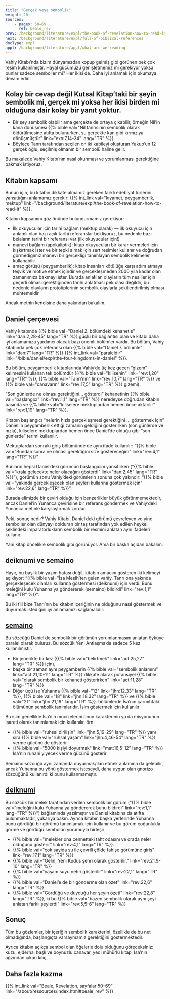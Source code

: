 ```yaml
---
title: "Gerçek veya sembolik"
weight: 20
sources:
    - pages: 50–69
      ref: beale_rev
prev: /background/literature/expl/the-book-of-revelation-how-to-read-it
next: /background/literature/expl/full-of-biblical-references
docType: expl
appl: /background/literature/appl/what-are-we-reading
---
```


Vahiy Kitabı’nda bizim dünyamızdan kopup gelmiş gibi görünen pek çok resim kullanılmıştır. Hayal gücümüzü genişletmemiz mi gerekiyor yoksa bunlar sadece semboller mi? Her ikisi de. Daha iyi anlamak için okumaya devam edin.

## Kolay bir cevap değil Kutsal Kitap’taki bir şeyin sembolik mi, gerçek mi yoksa her ikisi birden mi olduğuna dair kolay bir yanıt yoktur.

<a name="d073"></a>
- Bir şey sembolik olabilir ama gerçekte de ortaya çıkabilir, örneğin Nil’in kana dönüşmesi {{% bible val="Nil tanrısının sembolik olarak öldürülmesine atıfta bulunurken, su gerçekte kan gibi kırmızıya dönüşmüştür" link="exo:7,14-24" lang="TR" %}}.
- Böylece Tanrı tarafından seçilen on iki kabileyi oluşturan Yakup’un 12 gerçek oğlu, seçilmiş olmanın bir sembolü haline gelir.

Bu makalede Vahiy Kitabı’nın nasıl okunması ve yorumlanması gerektiğine bakmak istiyoruz.

## Kitabın kapsamı

<a name="1fc1"></a>
Bunun için, bu kitabın dikkate almamız gereken farklı edebiyat türlerini yansıttığını anlamamız gerekir: {{% int_link val="kıyamet, peygamberlik, mektup" link="/background/literature/expl/the-book-of-revelation-how-to-read-it" %}}.

Kitabın kapsamını göz önünde bulundurmamız gerekiyor:

- İlk okuyucular için tarihi bağlam (mektup olarak) — ilk okuyucu için anlamlı olan bazı açık tarihi referanslar bekliyoruz, bu nedenle bazı belaların tarihi bir referansı var (ilk okuyucular için!)
- manevi bağlam (apokaliptik): kitap okuyucuları bir karar vermeleri için kışkırtmak ister ve bir tepki almak için sert resimler kullanır ve doğrudan görmediğimiz manevi bir gerçekliği tanımlayan sembolik kelimeler kullanabilir
- amaç görüşü (peygamberlik): kitap insanları kötülüğe karşı adım atmaya teşvik ve motive etmek içindir ve gerçekleşmeden 2000 yıla kadar olan zamanımıza bakmayı ister. Burada anlatılan olayların tüm nesiller için geçerli olması gerektiğinden tarihi anlatması pek olası değildir, bu nedenle olayların prototiplerinin sembolik olaylarla şekillendirilmiş olması muhtemeldir

Ancak metnin kendisine daha yakından bakalım.

## Daniel çerçevesi

<a name="6075"></a>
Vahiy kitabında {{% bible val="Daniel 2. bölümdeki kehanetle" link="dan:2,28-45" lang="TR" %}} güçlü bir bağlantısı olan ve kitabı daha iyi anlamamıza yardımcı olacak bazı önemli bölümler vardır. Bu bölüm, Vahiy kitabında pek çok referansı olan {{% bible val="Daniel 7. bölümle" link="dan:7" lang="TR" %}} {{% int_link val="paraleldir" link="/bible/daniel/expl/the-four-kingdoms-in-daniel" %}}.

Bu bölüm, peygamberlik kitaplarında Vahiy’de üç kez geçen “gizem” kelimesini kullanan tek bölümdür ({{% bible val="kilisenin" link="rev:1,20" lang="TR" %}}, {{% bible val="Tanrı’nın" link="rev:10,7" lang="TR" %}} ve {{% bible val="canavarın" link="rev:17,5" lang="TR" %}} gizemi).

“Son günlerde ne olması gerektiğini… gösterdi” kehanetinin {{% bible val="başlangıcı" link="rev:1,1" lang="TR" %}} neredeyse doğrudan kitabın başında ve {{% bible val="kiliselere mektuplardan hemen önce aktarılır" link="rev:1,19" lang="TR" %}}.

Kitabın başlangıcı “nelerin hızla gerçekleşmesi gerektiğini … göstermek için” Daniel’in peygamberlik ettiği zamanın geldiğini gösterirken (son günlerde ve hızla), kiliselere mektuplardan hemen önce Daniel’de olduğu gibi “son günlerde” terimi kullanılır.

Mektuplardan sonraki giriş bölümünde de aynı ifade kullanılır: “{{% bible val="Bundan sonra ne olması gerektiğini size göstereceğim" link="rev:4,1" lang="TR" %}}”

Bunların hepsi Daniel’deki görümün başlangıcını yansıtırken (“{{% bible val="krala gelecekte neler olacağını gösterdi" link="dan:2,45" lang="TR" %}}”), görümün sonu Vahiy’deki görümlerin sonuna çok yakındır: “{{% bible val="yakında gerçekleşecek olan şeyleri kullarına göstermek için" link="rev:22,6" lang="TR" %}}”.

Burada elimizde bir çeviri olduğu için benzerlikler büyük görünmemektedir, ancak Daniel’in Yunanca çevirisine bir referans göndermek ve Vahiy’deki Yunanca metinle karşılaştırmak zordur.

Peki, sonuç nedir? Vahiy Kitabı, Daniel’deki görümü çevreleyen ve yine semboller olan dünyayı dolduran bir taş tarafından yok edilen heykel şeklindeki imparatorlukların sembolik bir resmini anlatan aynı ifadeleri kullanır.

Yani kitap öncelikle sembolik gibi görünüyor. Ama bir başka açıdan bakalım.

## deiknumi ve semaino

<a name="0cc8"></a>
Hayır, bu başlık bir yazım hatası değil, kitabın amacını gösteren iki kelimeyi açıklıyor: “{{% bible val="İsa Mesih’ten gelen vahiy, Tanrı ona yakında gerçekleşecek olanları kullarına göstermesi (deiknumi) için verdi. Bunu meleğini kulu Yuhanna’ya göndererek (semaino) bildirdi" link="rev:1,1" lang="TR" %}}”.

Bu iki fiil bize Tanrı’nın bu kitabın içeriğinin ne olduğunu nasıl göstermek ve duyurmak istediğini iyi anlamamızı sağlamalıdır:

## [semaino](https://biblehub.com/greek/4591.htm)

<a name="a772"></a>
Bu sözcüğü Daniel’de sembolik bir görümün yorumlanmasını anlatan öyküye paralel olarak buluruz. Bu sözcük Yeni Antlaşma’da sadece 5 kez kullanılmıştır.

- Bir jenerikte bir kez ({{% bible val="belirtmek" link="act:25,27" lang="TR" %}} için),
- başka bir zaman aynı peygamberin {{% bible val="sembolik anlamını" link="act:21,10-11" lang="TR" %}} dikkate alarak potansiyel {{% bible val="olarak sembolik bir kehaneti gösterirken" link="act:11,28" lang="TR" %}}
- Diğer üçü ise Yuhanna {{% bible val="12" link="jhn:12,33" lang="TR" %}}, {{% bible val="18" link="jhn:18,32" lang="TR" %}} ve {{% bible val="21" link="jhn:21,19" lang="TR" %}}. bölümlerde İsa’nın çarmıhtaki ölümünün sembolik tanımlarıdır. İsim göstermek için kullanılır

Bu isim genellikle İsa’nın mucizelerini onun karakterinin ya da misyonunun işareti olarak tanımlamak için kullanılır, örn.

- {{% bible val="ruhsal dirilişin" link="jhn:5,19-29" lang="TR" %}} yanı sıra {{% bible val="ruhsal yaşam" link="jhn:4,46-54" lang="TR" %}} verme gücünü de gösterir
- {{% bible val="5000 kişiyi doyurmak" link="mat:16,5-12" lang="TR" %}} İsa’nın ruhani yiyecek verme gücünü gösterir

Semaino sözcüğü aynı zamanda duyurmak/ilan etmek anlamına da gelebilir, ancak Yuhanna bu yönü göstermek isteseydi, daha uygun olan [gnorizo](https://biblehub.com/greek/1107.htm) sözcüğünü kullanırdı ki bunu kullanmamıştır.

## [deiknumi](https://biblehub.com/greek/1166.htm)

<a name="711f"></a>
Bu sözcük bir melek tarafından verilen sembolik bir görüm (“{{% bible val="meleğini kulu Yuhanna’ya göndererek bunu bildirdi" link="rev:1,1" lang="TR" %}}”) bağlamında yazılmıştır ve Daniel kitabına da atıfta bulunmaktadır, yukarıya bakın. Ayrıca kitabın başka yerlerinde Yuhanna bunu gördüğü bir görümü tanımlamak için kullanır ve bu görüm çoğunlukla görme ve gördüğü sembolün yorumuyla birleşir

- {{% bible val="melekler ona cennetteki taht odasını ve orada neler olduğunu gösterir" link="rev:4,1" lang="TR" %}}.
- {{% bible val="çok sayida su i̇le çevri̇li̇ çölde fahi̇şe görümüne gi̇ri̇ş" link="rev:17,1" lang="TR" %}}
- {{% bible val="Gelin, Yeni Kudüs şehri olarak gösterilir." link="rev:21,9-10" lang="TR" %}}
- {{% bible val="yaşam suyu nehri gösterilir" link="rev:22,1" lang="TR" %}}
- {{% bible val="Daniel’e de bir gönderme olan özet" link="rev:22,6" lang="TR" %}}
- {{% bible val="Gördüğü ve duyduğu her şeyin özeti" link="rev:22,8" lang="TR" %}}, ki bu {{% bible val="bazen sembolik olarak aynı şeyi anlatan farklı şeylerdi" link="rev:5,5-6" lang="TR" %}}

## Sonuç

<a name="dbba"></a>
Tüm bu gözlemler, bir içeriğin sembolik karakterini, özellikle de bu net olmadığında, başlangıçta varsaymamız gerektiğini göstermektedir.

Ayrıca kitabın açıkça sembol olan öğelerle dolu olduğunu göreceksiniz: kuzu, ejderha, başlı ve boynuzlu canavar, yedi mühürlü kitap, İsa’nın ağzından çıkan kılıç, …

## Daha fazla kazma

{{% int_link val="Beale, Revelation, sayfalar 50–69" link="/about/ressources/index.html#beale_rev" %}}

